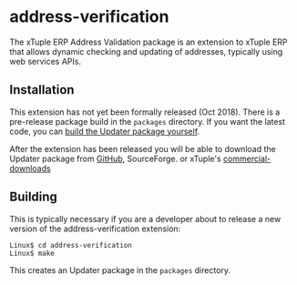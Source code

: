 # address-verification

The xTuple ERP Address Validation package is an extension
to xTuple ERP that allows dynamic checking and updating of addresses,
typically using web services APIs.

## Installation

This extension has not yet been formally released (Oct 2018). There is a
pre-release package build in the `packages` directory. If you want the latest
code, you can [build the Updater package yourself](#building).

After the extension has been released you will be able to download the Updater package
from [GitHub](https://github.com/xtuple/address-verification/releases), SourceForge.
or xTuple's [commercial-downloads](https://xtuple.org/webfm)

## Building

This is typically necessary if you are a developer about to release a
new version of the address-verification extension:

```
Linux$ cd address-verification
Linux$ make
```

This creates an Updater package in the `packages` directory.

